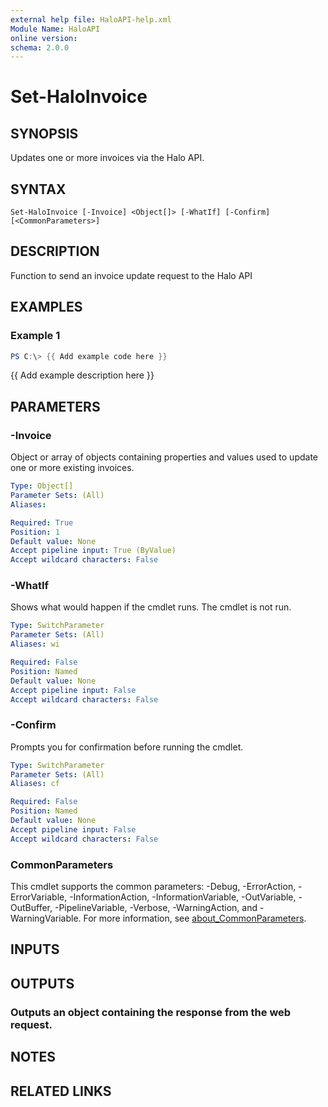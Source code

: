 ```yaml
---
external help file: HaloAPI-help.xml
Module Name: HaloAPI
online version:
schema: 2.0.0
---
```


# Set-HaloInvoice

## SYNOPSIS
Updates one or more invoices via the Halo API.

## SYNTAX

```
Set-HaloInvoice [-Invoice] <Object[]> [-WhatIf] [-Confirm] [<CommonParameters>]
```

## DESCRIPTION
Function to send an invoice update request to the Halo API

## EXAMPLES

### Example 1
```powershell
PS C:\> {{ Add example code here }}
```

{{ Add example description here }}

## PARAMETERS

### -Invoice
Object or array of objects containing properties and values used to update one or more existing invoices.

```yaml
Type: Object[]
Parameter Sets: (All)
Aliases:

Required: True
Position: 1
Default value: None
Accept pipeline input: True (ByValue)
Accept wildcard characters: False
```

### -WhatIf
Shows what would happen if the cmdlet runs.
The cmdlet is not run.

```yaml
Type: SwitchParameter
Parameter Sets: (All)
Aliases: wi

Required: False
Position: Named
Default value: None
Accept pipeline input: False
Accept wildcard characters: False
```

### -Confirm
Prompts you for confirmation before running the cmdlet.

```yaml
Type: SwitchParameter
Parameter Sets: (All)
Aliases: cf

Required: False
Position: Named
Default value: None
Accept pipeline input: False
Accept wildcard characters: False
```

### CommonParameters
This cmdlet supports the common parameters: -Debug, -ErrorAction, -ErrorVariable, -InformationAction, -InformationVariable, -OutVariable, -OutBuffer, -PipelineVariable, -Verbose, -WarningAction, and -WarningVariable. For more information, see [about_CommonParameters](http://go.microsoft.com/fwlink/?LinkID=113216).

## INPUTS

## OUTPUTS

### Outputs an object containing the response from the web request.
## NOTES

## RELATED LINKS

